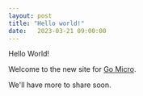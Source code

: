 ```yaml
---
layout: post
title: "Hello world!"
date:   2023-03-21 09:00:00
---
```

Hello World!

Welcome to the new site for [Go Micro](https://go-micro.dev).

We'll have more to share soon.
